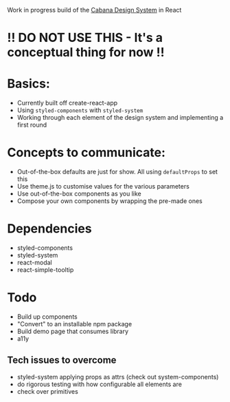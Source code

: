 Work in progress build of the [Cabana Design System](https://cabanadesignsystem.com/) in React

# !! DO NOT USE THIS - It's a conceptual thing for now !!

# Basics:
- Currently built off create-react-app
- Using `styled-components` with `styled-system`
- Working through each element of the design system and implementing a first round

# Concepts to communicate:
- Out-of-the-box defaults are just for show. All using `defaultProps` to set this
- Use theme.js to customise values for the various parameters
- Use out-of-the-box components as you like
- Compose your own components by wrapping the pre-made ones

# Dependencies
- styled-components
- styled-system
- react-modal
- react-simple-tooltip

# Todo
- Build up components
- "Convert" to an installable npm package
- Build demo page that consumes library
- a11y

## Tech issues to overcome
- styled-system applying props as attrs (check out system-components)
- do rigorous testing with how configurable all elements are
- check over primitives
